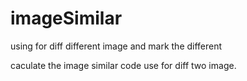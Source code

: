 # imageSimilar
using for diff different image and mark the different

caculate the image similar code use for diff two image.
